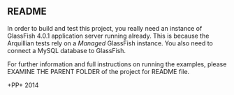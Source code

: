 README
-------


In order to build and test this project, you really need an instance of GlassFish 4.0.1 application server running already.
This is because the Arquillian tests rely on a *Managed* GlassFish instance. 
You also need to connect a MySQL database to GlassFish.

For further information and full instructions on running the examples, please EXAMINE THE PARENT FOLDER of the project for README file. 

+PP+  2014
